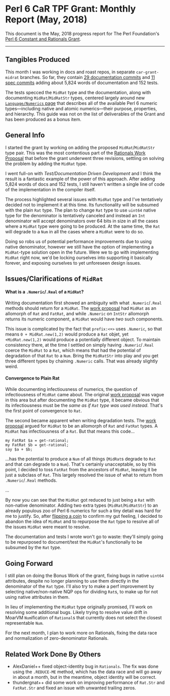 # Perl 6 CaR TPF Grant: Monthly Report (May, 2018)

This document is the May, 2018 progress report for The Perl Foundation's [Perl 6 Constant and Rationals Grant](http://news.perlfoundation.org/2018/04/grant-proposal-perl-6-bugfixin.html).

------------------

## Tangibles Produced

This month I was working in docs and roast repos, in separate
`car-grant-midrat` branches. So far, they contain [29 documentation commits](https://github.com/perl6/doc/compare/car-grant-midrat?expand=1#files_bucket) and [11 spec commits](https://github.com/perl6/roast/compare/master...car-grant-midrat?expand=1#files_bucket) adding about 5,824 words of documentation and 152 tests.

The tests specced the `MidRat` type and the documentation, along with
documenting `MidRat`/`MidRatStr` types, centered largely around new
[`Language/Numerics` page](https://github.com/perl6/doc/blob/car-grant-midrat/doc/Language/numerics.pod6) that describes all of the available Perl 6 numeric types—including native
and atomic numerics—their purpose, properties, and hierarchy. This guide was
not on the list of deliverables of the Grant and has been produced as a bonus
item.

## General Info

I started the grant by working on adding the proposed `MidRat`/`MidRatStr` type
pair. This was the most contentious part of the [Rationals Work Proposal](https://github.com/rakudo/rakudo/blob/master/docs/archive/2018-03-04--Polishing-Rationals.md) that before the grant underwent three revisions,
settling on solving the problem by adding the `MidRat` type.

I went full-on with *Test/Documentation Driven Development* and I think the
result is a fantastic example of the power of this approach. After adding
5,824 words of docs and 152 tests, I still haven't written a single line of code
of the implementation in the compiler itself.

The process highlighted several issues with `MidRat` type and I've tentatively
decided not to implement it at this time. Its functionality will be subsumed
with the plain `Rat` type. The plan to change `Rat` type to use `uint64`
native type for the denominator is tentatively canceled and instead an `Int` denominator will accept denominators over 64 bits in size in all the cases where
a `MidRat` type were going to be produced. At the same time, the `Rat` will
degrade to a `Num` in all the cases where a `MidRat` were to do so.

Doing so robs us of potential performance improvements due to using native
denominator, however we still have the option of implementing a `MidRat`-type
solution open in the future. Were we to go with implementing `MidRat` right
now, we'd be locking ourselves into supporting it basically forever, and
exposing ourselves to yet unforeseen design issues.

## Issues/Clarifications of `MidRat`

#### What is a `.Numeric`/`.Real` of a `MidRat`?

Writing documentation first showed an ambiguity with what `.Numeric`/`.Real`
methods should return for a `MidRat`. The [work proposal](https://github.com/rakudo/rakudo/blob/master/docs/archive/2018-03-04--Polishing-Rationals.md) had `MidRat` as an allomorph of `Rat` and `FatRat`,
and while `.Numeric` on `IntStr` allomorph returns its numeric component,
a `MidRat` would have *two* such components.

This issue is complicated by the fact that `prefix:<+>` uses `.Numeric`,
so that means `0 + MidRat.new(1,2)` would produce a `Rat` objet, yet
`+MidRat.new(1,2)` would produce a potentially different object. To maintain
consistency there, at the time I settled on simply having `.Numeric`/`.Real`
coerce the `MidRat` to a `Rat`, which means that had the potential of
degradation of that `Rat` to a `Num`. Bring the `MidRatStr` into play and
you get three different types by chaining `.Numeric` calls.
That was already slightly weird.

#### Convergence to Plain Rat

While documenting infectiousness of numerics, the question of infectiousness
of `MidRat` came about. The original [work proposal](https://github.com/rakudo/rakudo/blob/master/docs/archive/2018-03-04--Polishing-Rationals.md) was vague in this area but after documenting the
`MidRat` type, it became obvious that its infectiousness must be the
*same as if `Rat` type was used instead*. That's the first point of convergence
to `Rat`.

The second became apparent when writing degradation tests. The
[work proposal](https://github.com/rakudo/rakudo/blob/master/docs/archive/2018-03-04--Polishing-Rationals.md) argued for `MidRat` to be an allomorph of `Rat` and
`FatRat` types. A `MidRat` has infectiousness of a `Rat`. But that means this
code…

    my FatRat $a = get-rational;
    my FatRat $b = get-rational;
    say $a + $b;

…has the potential to produce a `Num` of all things (`MidRat`s degrade to
`Rat` and that can degrade to a `Num`). That's certainly unacceptable, so
by this point, I decided to toss `FatRat` from the ancestors of `MidRat`,
leaving it be just a subclass of `Rat`. This largely resolved the issue of
what to return from `.Numeric`/`.Real` methods.

...

By now you can see that the `MidRat` got reduced to just being a `Rat` with
non-native denominator. Adding two extra types (`MidRat`/`MidRatStr`) to
an already populous zoo of Perl 6 numerics for such a tiny detail was hard
for me to justify. So, after [flipping a coin](https://irclog.perlgeek.de/perl6/2018-05-16#i_16169789) to confirm my gut feeling, I decided to abandon the idea of `MidRat` and to repurpose the `Rat` type to resolve all of the issues `MidRat` were meant to resolve.

The documentation and tests I wrote won't go to waste: they'll simply going
to be repurposed to document/test the `MidRat`'s functionally to be subsumed
by the `Rat` type.

## Going Forward

I still plan on doing the Bonus Work of the grant, fixing bugs in native
`uint64` attributes, despite no longer planning to use them directly in
the denominator of the `Rat` type. I'll also try to make a perf improvement
by selecting native/non-native NQP ops for dividing `Rat`s, to make up for
not using native attributes in them.

In lieu of implementing the `MidRat` type originally promised, I'll work on
resolving some additional bugs. Likely trying to resolve value drift in
MoarVM `Num`ification of `Rational`s that currently does not select the
closest representable `Num`.

For the next month, I plan to work more on Rationals, fixing the data race
and normalization of zero-denominator Rationals.

## Related Work Done By Others

* AlexDaniel++ fixed object-identity bug in `Rationals`. The fix was done
using the `.REDUCE-ME` method, which has the data race and will go away
in about a month, but in the meantime, object identity will be correct.
* thundergnat++ did some work on improving performance of `Rat.Str` and `FatRat.Str` and fixed an issue with unwanted trailing zeros.
